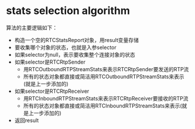 # stats selection algorithm

算法的主要逻辑如下：

- 构造一个空的RTCStatsReport对象，用result变量存储
- 要收集哪个对象的状态，也就是入参selector
- 如果selector为null，表示要收集整个连接对象的状态
- 如果selector是RTCRtpSender
  - 用RTCOutboundRTPStreamStats来表示RTCRtpSender要发送的RTP流
  - 所有的状态对象都直接或简洁用RTCOutboundRTPStreamStats来表示(就是上一步添加的)
- 如果selector是RTCRtpReceiver
  - 用RTCInboundRTPStreamStats来表示RTCRtpReceiver要接收的RTP流
  - 所有的状态对象都直接或简洁用RTCInboundRTPStreamStats来表示(就是上一步添加的)
- 返回result
